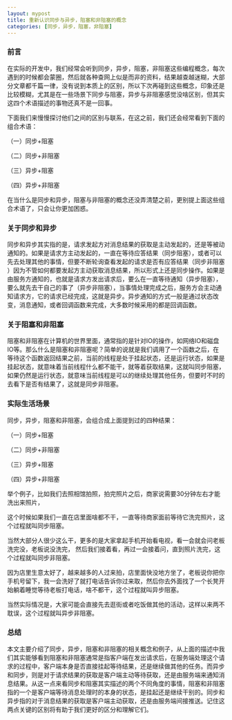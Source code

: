 ```yaml
---
layout: mypost
title: 重新认识同步与异步，阻塞和非阻塞的概念
categories: [同步，异步，阻塞，非阻塞]
---
```





### 前言
在实际的开发中，我们经常会听到同步，异步，阻塞，非阻塞这些编程概念，每次遇到的时候都会蒙圈，然后就各种查网上似是而非的资料，结果越查越迷糊，大部分文章都千篇一律，没有说到本质上的区别，所以下次再碰到这些概念，印象还是比较模糊，尤其是在一些场景下同步与阻塞，异步与非阻塞感觉没啥区别，但其实这四个术语描述的事物还真不是一回事。

下面我们来慢慢探讨他们之间的区别与联系，在这之前，我们还会经常看到下面的组合术语：

（一）同步+阻塞

（二）同步+非阻塞

（三）异步+阻塞

（四）异步+非阻塞

在当什么是同步和异步，阻塞与非阻塞的概念还没弄清楚之前，更别提上面这些组合术语了，只会让你更加困惑。

### 关于同步和异步
同步和异步其实指的是，请求发起方对消息结果的获取是主动发起的，还是等被动通知的。如果是请求方主动发起的，一直在等待应答结果（同步阻塞），或者可以先去处理其他的事情，但要不断轮询查看发起的请求是否有应答结果（同步非阻塞 ）因为不管如何都要发起方主动获取消息结果，所以形式上还是同步操作。如果是由服务方通知的，也就是请求方发出请求后，要么在一直等待通知（异步阻塞），要么就先去干自己的事了（异步非阻塞），当事情处理完成之后，服务方会主动通知请求方，它的请求已经完成，这就是异步。异步通知的方式一般是通过状态改变，消息通知，或者回调函数来完成，大多数时候采用的都是回调函数。

### 关于阻塞和非阻塞
阻塞和非阻塞在计算机的世界里面，通常指的是针对IO的操作，如网络IO和磁盘IO等。那么什么是阻塞和非阻塞呢？简单的说就是我们调用了一个函数之后，在等待这个函数返回结果之前，当前的线程是处于挂起状态，还是运行状态，如果是挂起状态，就意味着当前线程什么都不能干，就等着获取结果，这就叫同步阻塞，如果仍然是运行状态，就意味当前线程是可以的继续处理其他任务，但要时不时的去看下是否有结果了，这就是同步非阻塞。

### 实际生活场景
同步，异步，阻塞和非阻塞，会组合成上面提到过的四种结果：

（一）同步+阻塞

（二）同步+非阻塞

（三）异步+阻塞

（四）异步+非阻塞

举个例子，比如我们去照相馆拍照，拍完照片之后，商家说需要30分钟左右才能洗出来照片，

这个时候如果我们一直在店里面啥都不干，一直等待商家面前等待它洗完照片，这个过程就叫同步阻塞。

当然大部分人很少这么干，更多的是大家拿起手机开始看电视，看一会就会问老板洗完没，老板说没洗完，
然后我们接着看，再过一会接着问，直到照片洗完，这个过程就叫同步非阻塞。

因为店里生意太好了，越来越多的人过来拍，店里面快没地方坐了，老板说你把你手机号留下，我一会洗好了就打电话告诉你过来取，然后你去外面找了一个长凳开始躺着睡觉等待老板打电话，啥不都干，这个过程就叫异步阻塞。

当然实际情况是，大家可能会直接先去逛街或者吃饭做其他的活动，这样以来两不耽误，这个过程就叫异步非阻塞。

### 总结
本文主要介绍了同步，异步，阻塞和非阻塞的相关概念和例子，从上面的描述中我们其实能够看到阻塞和非阻塞通常是指客户端在发出请求后，在服务端处理这个请求的过程中，客户端本身是否直接挂起等待结果，还是继续做其他的任务。而异步和同步，则是对于请求结果的获取是客户端主动等待获取，还是由服务端来通知消息结果。从这一点来看同步和阻塞其实描述的两个不同角度的事情，阻塞和非阻塞指的一个是客户端等待消息处理时的本身的状态，是挂起还是继续干别的。同步和异步指的对于消息结果的获取是客户端主动获取，还是由服务端间接推送。记住这两点关键的区别将有助于我们更好的区分和理解它们。




